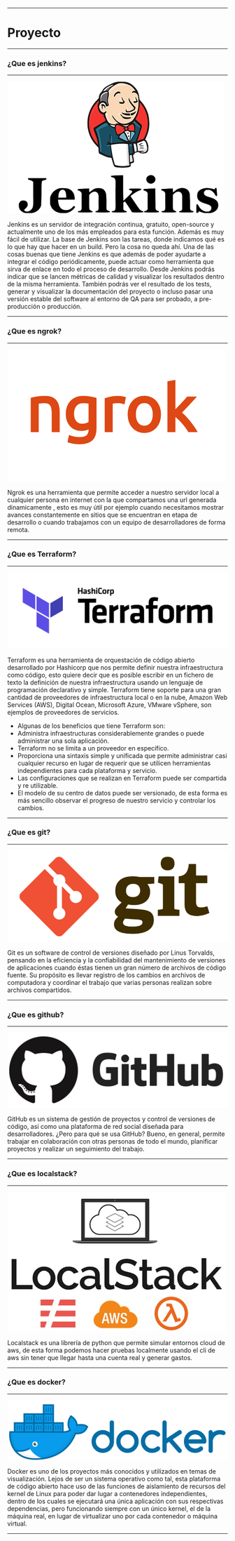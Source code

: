 ___
# Proyecto
___
### ¿Que es jenkins?
___

![Imagen](imagenes/jenkins_logo.png)

Jenkins es un servidor de integración continua, gratuito, open-source y actualmente uno de los más empleados para esta función. Además es muy fácil de utilizar.
La base de Jenkins son las tareas, donde indicamos qué es lo que hay que hacer en un build.
Pero la cosa no queda ahí. Una de las cosas buenas que tiene Jenkins es que además de poder ayudarte a integrar el código periódicamente, puede actuar como herramienta que sirva de enlace en todo el proceso de desarrollo.
Desde Jenkins podrás indicar que se lancen métricas de calidad y visualizar los resultados dentro de la misma herramienta. También podrás ver el resultado de los tests, generar y visualizar la documentación del proyecto o incluso pasar una versión estable del software al entorno de QA para ser probado, a pre-producción o producción.
___
### ¿Que es ngrok?
___
![Imagen](imagenes/ngrok_logo.png)

Ngrok es una herramienta que permite acceder a nuestro servidor local a cualquier persona en internet con la que compartamos una url generada dinamicamente , esto es muy útil por ejemplo cuando necesitamos mostrar avances constantemente en sitios que se encuentran en etapa de desarrollo o cuando trabajamos con un equipo de desarrolladores de forma remota.
___
### ¿Que es Terraform?
___
![Imagen](imagenes/terraform_logo.png)

Terraform es una herramienta de orquestación de código abierto desarrollado por Hashicorp que nos permite definir nuestra infraestructura como código, esto quiere decir que es posible escribir en un fichero de texto la definición de nuestra infraestructura usando un lenguaje de programación declarativo y simple.
Terraform tiene soporte para una gran cantidad de proveedores de infraestructura local o en la nube, Amazon Web Services (AWS), Digital Ocean, Microsoft Azure, VMware vSphere, son ejemplos de proveedores de servicios.

- Algunas de los beneficios que tiene Terraform son:
- Administra infraestructuras considerablemente grandes o puede administrar una sola aplicación.
- Terraform no se limita a un proveedor en específico.
- Proporciona una sintaxis simple y unificada que permite administrar casi cualquier recurso en lugar de requerir que se utilicen herramientas independientes para cada plataforma y servicio.
- Las configuraciones que se realizan en Terraform puede ser compartida y re utilizable.
- El modelo de su centro de datos puede ser versionado, de esta forma es más sencillo observar el progreso de nuestro servicio y controlar los cambios.
___
### ¿Que es git?
___
![Imagen](imagenes/git_logo.png)

Git es un software de control de versiones diseñado por Linus Torvalds, pensando en la eficiencia y la confiabilidad del mantenimiento de versiones de aplicaciones cuando éstas tienen un gran número de archivos de código fuente. Su propósito es llevar registro de los cambios en archivos de computadora y coordinar el trabajo que varias personas realizan sobre archivos compartidos.
___
### ¿Que es github?
___
![Imagen](imagenes/github_logo.png)

GitHub es un sistema de gestión de proyectos y control de versiones de código, así como una plataforma de red social diseñada para desarrolladores. ¿Pero para qué se usa GitHub? Bueno, en general, permite trabajar en colaboración con otras personas de todo el mundo, planificar proyectos y realizar un seguimiento del trabajo.
___
### ¿Que es localstack?
___
![Imagen](imagenes/localstack_logo.png)

Localstack es una librería de python que permite simular entornos cloud de aws, de esta forma podemos hacer pruebas localmente usando el cli de aws sin tener que llegar hasta una cuenta real y generar gastos.
___
### ¿Que es docker?
___
![Imagen](imagenes/docker-banner.png)

Docker es uno de los proyectos más conocidos y utilizados en temas de visualización. Lejos de ser un sistema operativo como tal, esta plataforma de código abierto hace uso de las funciones de aislamiento de recursos del kernel de Linux para poder dar lugar a contenedores independientes, dentro de los cuales se ejecutará una única aplicación con sus respectivas dependencias, pero funcionando siempre con un único kernel, el de la máquina real, en lugar de virtualizar uno por cada contenedor o máquina virtual.
___
